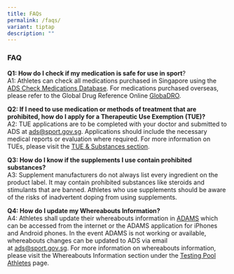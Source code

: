 ```yaml
---
title: FAQs
permalink: /faqs/
variant: tiptap
description: ""
---
```

<h3><strong>FAQ</strong></h3><p><strong>Q1: How do I check if my medication is safe for use in sport</strong>?<br>A1: Athletes can check all medications purchased in Singapore using the <a href="https://checkmedication.antidopingsingapore.gov.sg" rel="noopener noreferrer nofollow" target="_blank">ADS Check Medications Database</a>. For medications purchased overseas, please refer to the Global Drug Reference Online <a href="https://www.globaldro.com/Home" rel="noopener noreferrer nofollow" target="_blank"><u>GlobaDRO</u></a>.</p><p><strong>Q2: If I need to use medication or methods of treatment that are prohibited, how do I apply for a Therapeutic Use Exemption (TUE)?</strong><br>A2: TUE applications are to be completed with your doctor and submitted to ADS at&nbsp;<a href="https://checkmedication.sportsingapore.gov.sg/" rel="noopener noreferrer nofollow" target="_blank"><u>ads@sport.gov.sg</u></a>. Applications should include the necessary medical reports or evaluation where required. For more information on TUEs, please visit the&nbsp;<a href="https://www.sportsingapore.gov.sg/our-work/anti-doping-singapore/therapeutic-use-exemption-tue-substances/" rel="noopener noreferrer nofollow" target="_blank"><u>TUE &amp; Substances section</u></a>.</p><p><strong>Q3: How do I know if the supplements I use contain prohibited substances?</strong><br>A3: Supplement manufacturers do not always list every ingredient on the product label. It may contain prohibited substances like steroids and stimulants that are banned. Athletes who use supplements should be aware of the risks of inadvertent doping from using supplements.</p><p><strong>Q4: How do I update my Whereabouts Information?</strong><br>A4: Athletes shall update their whereabouts information in&nbsp;<a href="https://adams.wada-ama.org/adams/" rel="noopener noreferrer nofollow" target="_blank"><u>ADAMS</u></a>&nbsp;which can be accessed from the internet or the ADAMS application for iPhones and Android phones. In the event ADAMS is not working or available, whereabouts changes can be updated to ADS via email at&nbsp;<a href="https://checkmedication.sportsingapore.gov.sg/" rel="noopener noreferrer nofollow" target="_blank"><u>ads@sport.gov.sg</u></a>. For more information on whereabouts information, please visit the Whereabouts Information section under the <a href="https://www.sportsingapore.gov.sg/our-work/anti-doping-singapore/testing-pool-athletes/" rel="noopener noreferrer nofollow" target="_blank"><u>Testing Pool Athletes</u></a> page.</p><p></p>